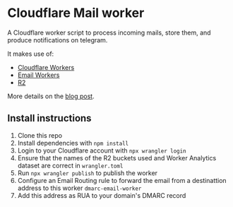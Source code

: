 # Cloudflare Mail worker

A Cloudflare worker script to process incoming mails, store them, and produce notifications on telegram.

It makes use of:

- [Cloudflare Workers](https://workers.cloudflare.com/)
- [Email Workers](https://developers.cloudflare.com/email-routing/email-workers/)
- [R2](https://developers.cloudflare.com/r2/)

More details on the [blog post](https://blog.cloudflare.com/how-we-built-dmarc-management/).

## Install instructions

1. Clone this repo
1. Install dependencies with `npm install`
1. Login to your Cloudflare account with `npx wrangler login`
1. Ensure that the names of the R2 buckets used and Worker Analytics dataset are correct in `wrangler.toml`
1. Run `npx wrangler publish` to publish the worker
1. Configure an Email Routing rule to forward the email from a destinattion address to this worker `dmarc-email-worker`
1. Add this address as RUA to your domain's DMARC record


